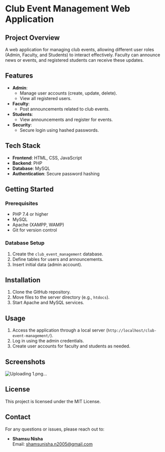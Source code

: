 # **Club Event Management Web Application**

## **Project Overview**
A web application for managing club events, allowing different user roles (Admin, Faculty, and Students) to interact effectively. Faculty can announce news or events, and registered students can receive these updates.

## **Features**
- **Admin**:
  - Manage user accounts (create, update, delete).
  - View all registered users.
- **Faculty**:
  - Post announcements related to club events.
- **Students**:
  - View announcements and register for events.
- **Security**:
  - Secure login using hashed passwords.

## **Tech Stack**
- **Frontend**: HTML, CSS, JavaScript
- **Backend**: PHP
- **Database**: MySQL
- **Authentication**: Secure password hashing

## **Getting Started**
### **Prerequisites**
- PHP 7.4 or higher
- MySQL
- Apache (XAMPP, WAMP)
- Git for version control

### **Database Setup**
1. Create the `club_event_management` database.
2. Define tables for users and announcements.
3. Insert initial data (admin account).

## **Installation**
1. Clone the GitHub repository.
2. Move files to the server directory (e.g., `htdocs`).
3. Start Apache and MySQL services.

## **Usage**
1. Access the application through a local server (`http://localhost/club-event-management/`).
2. Log in using the admin credentials.
3. Create user accounts for faculty and students as needed.
## **Screenshots**
![Uploading 1.png…]()

## **License**
This project is licensed under the MIT License.

## **Contact**
For any questions or issues, please reach out to:
- **Shamsu Nisha**  
  Email: shamsunisha.n2005@gmail.com  
  

